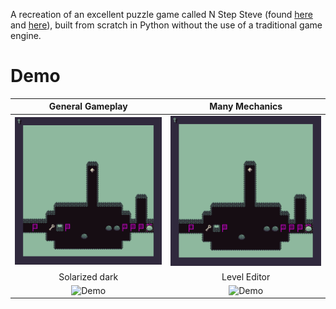 A recreation of an excellent puzzle game called N Step Steve (found [here](https://epicpikaguy.itch.io/n-step-steve-part-1) and [here](https://epicpikaguy.itch.io/n-step-steve-part-2)), built from scratch in Python without the use of a traditional game engine.

# Demo
General Gameplay           |  Many Mechanics
:-------------------------:|:-------------------------:
![Demo](demo/demo2.gif)  |  ![Demo](demo/demo2.gif)
Solarized dark             |  Level Editor
![Demo](demo/demo3.gif)  |  ![Demo](demo/demo4.gif)
